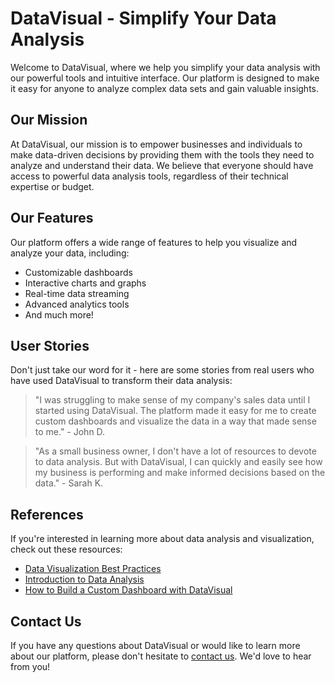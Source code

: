 <!--font:Poppins-->

# DataVisual - Simplify Your Data Analysis

Welcome to DataVisual, where we help you simplify your data analysis with our powerful tools and intuitive interface. Our platform is designed to make it easy for anyone to analyze complex data sets and gain valuable insights.

## Our Mission

At DataVisual, our mission is to empower businesses and individuals to make data-driven decisions by providing them with the tools they need to analyze and understand their data. We believe that everyone should have access to powerful data analysis tools, regardless of their technical expertise or budget.

## Our Features

Our platform offers a wide range of features to help you visualize and analyze your data, including:

- Customizable dashboards
- Interactive charts and graphs
- Real-time data streaming
- Advanced analytics tools
- And much more!

## User Stories

Don't just take our word for it - here are some stories from real users who have used DataVisual to transform their data analysis:

> "I was struggling to make sense of my company's sales data until I started using DataVisual. The platform made it easy for me to create custom dashboards and visualize the data in a way that made sense to me." - John D.

> "As a small business owner, I don't have a lot of resources to devote to data analysis. But with DataVisual, I can quickly and easily see how my business is performing and make informed decisions based on the data." - Sarah K.

## References

If you're interested in learning more about data analysis and visualization, check out these resources:

- [Data Visualization Best Practices](#)
- [Introduction to Data Analysis](#)
- [How to Build a Custom Dashboard with DataVisual](#)

## Contact Us

If you have any questions about DataVisual or would like to learn more about our platform, please don't hesitate to [contact us](#). We'd love to hear from you!

<!--

Write me content for website with wallpaper which alt text is:

"An abstract illustration of a data visualization, with sleek and modern graphics and a minimalist color scheme."

The name/title of the page should not be 1:1 copy of the alt text but rather a real content of the website which is using this wallpaper.

- Use markdown format 
- Start with heading
- Heading should be short and concise
- The content should look like a real website 
- The website should not be about the wallpaper, wallpaper is just a related background
- Heading should be contain work "wallpaper" or "background"
- Include real sections like references, contact, user stories, etc. use things relevant to the page purpose.
- Feel free to use structure like headings, bullets, numbering, blockquotes, paragraphs, horizontal lines, etc.
- You can use formatting like bold or _italic_
- You can include UTF-8 emojis
- Links should be only #hash anchors (and you can refer to the document itself)
- Do not include images


---


# DataVisual - Simplify Your Data Analysis

Welcome to DataVisual, where we help you simplify your data analysis with our powerful tools and intuitive interface. Our platform is designed to make it easy for anyone to analyze complex data sets and gain valuable insights.

## Our Mission

At DataVisual, our mission is to empower businesses and individuals to make data-driven decisions by providing them with the tools they need to analyze and understand their data. We believe that everyone should have access to powerful data analysis tools, regardless of their technical expertise or budget.

## Our Features

Our platform offers a wide range of features to help you visualize and analyze your data, including:

- Customizable dashboards
- Interactive charts and graphs
- Real-time data streaming
- Advanced analytics tools
- And much more!

## User Stories

Don't just take our word for it - here are some stories from real users who have used DataVisual to transform their data analysis:

> "I was struggling to make sense of my company's sales data until I started using DataVisual. The platform made it easy for me to create custom dashboards and visualize the data in a way that made sense to me." - John D.

> "As a small business owner, I don't have a lot of resources to devote to data analysis. But with DataVisual, I can quickly and easily see how my business is performing and make informed decisions based on the data." - Sarah K.

## References

If you're interested in learning more about data analysis and visualization, check out these resources:

- [Data Visualization Best Practices](#)
- [Introduction to Data Analysis](#)
- [How to Build a Custom Dashboard with DataVisual](#)

## Contact Us

If you have any questions about DataVisual or would like to learn more about our platform, please don't hesitate to [contact us](#). We'd love to hear from you!


---


Write me a Google font which is best fitting for the website.

Pick from the list:
- Inter
- Cormorant Garamond
- Raleway
- Lobster
- Montserrat
- Creepster
- Orbitron
- Poppins
- Playfair Display
- Cinzel Decorative
- Exo 2
- Alegreya
- Lato
- Futura
- IBM Plex Sans
- Barlow Condensed
- Cinzel
- Open Sans
- Cabin
- Roboto
- Great Vibes
- Dancing Script


Write just the font name nothing else.


---


Poppins

-->
